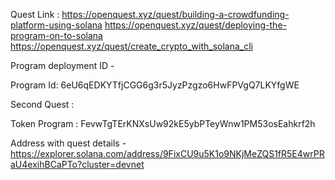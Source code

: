 Quest Link : 
https://openquest.xyz/quest/building-a-crowdfunding-platform-using-solana
https://openquest.xyz/quest/deploying-the-program-on-to-solana
https://openquest.xyz/quest/create_crypto_with_solana_cli


Program deployment ID - 

Program Id: 6eU6qEDKYTfjCGG6g3r5JyzPzgzo6HwFPVgQ7LKYfgWE

Second Quest :

Token Program : FevwTgTErKNXsUw92kE5ybPTeyWnw1PM53osEahkrf2h

Address with quest details - https://explorer.solana.com/address/9FixCU9u5K1o9NKjMeZQS1fR5E4wrPRaU4exihBCaPTo?cluster=devnet
